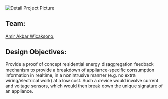![Detail Project Picture](https://user-images.githubusercontent.com/)

## Team: 
[Amir Akbar Wicaksono](https://github.com/amirakbarwicaksono),

## Design Objectives: 
Provide a proof of concept residential energy disaggregation feedback mechanism to provide a breakdown of appliance-specific consumption information in realtime, in a nonintrusive manner (e.g. no extra wiring/electrical work) at a low cost. Such a device would involve current and voltage sensors, which would then break down the unique signature of an appliance.
